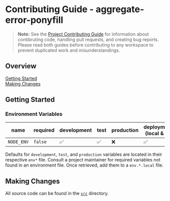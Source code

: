 # Contributing Guide - aggregate-error-ponyfill

> **Note:** See the [Project Contributing Guide](../../CONTRIBUTING.md) for
> information about contibruting code, handling pull requests, and creating bug
> reports. Please read both guides before contributing to any workspace to
> prevent duplicated work and misunderstandings.

## Overview

[Getting Started](#getting-started)  
[Making Changes](#making-changes)

## Getting Started

### Environment Variables

| name       | required | development        | test               | production | deployment (local & ci) |
| ---------- | -------- | ------------------ | ------------------ | ---------- | ----------------------- |
| `NODE_ENV` | `false`  | :white_check_mark: | :white_check_mark: | :x:        | :white_check_mark:      |

Defaults for `development`, `test`, and `production` variables are located in
their respective `env*` file. Consult a project maintainer for required
variables not found in an environment file. Once retrieved, add them to a
`env.*.local` file.

## Making Changes

All source code can be found in the [`src`](src/) directory.

